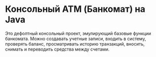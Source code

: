 # Консольный ATM (Банкомат) на Java

Это дефолтный консольный проект, эмулирующий базовые функции банкомата. Можно создавать учетные записи, входить в систему, проверять баланс, просматривать историю транзакций, вносить, снимать и переводить средства между счетами.

